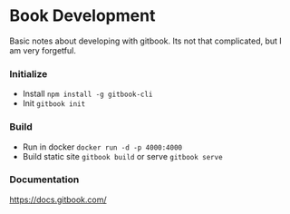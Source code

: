 # Book Development

Basic notes about developing with gitbook. Its not that complicated, but I am very forgetful.

### Initialize
* Install ```npm install -g gitbook-cli```
* Init ```gitbook init```

### Build 
* Run in docker ```docker run -d -p 4000:4000```
* Build static site ```gitbook build``` or serve ```gitbook serve```

### Documentation
https://docs.gitbook.com/
